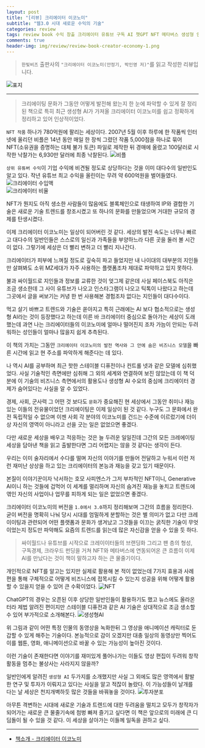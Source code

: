 ```yaml
---  
layout: post  
title: "[리뷰] 크리에이터 이코노미"  
subtitle: "웹3.0 시대 새로운 수익의 기술"  
categories: review  
tags: review book 수익 창출 크리에이터 유튜브 구독 AI 챗GPT NFT 메타버스 생성형 인공지능 웹3.0 창작 아이디어   
comments: true  
header-img: img/review/review-book-creator-economy-1.png
---  
```

  
> `한빛비즈` 출판사의 `"크리에이터 이코노미(안정기, 박인영 저)"`를 읽고 작성한 리뷰입니다.  

![표지](https://theorydb.github.io/assets/img/review/review-book-creator-economy-1.png)  

---

> 크리에이팅 문화가 그동안 어떻게 발전해 왔는지 한 눈에 파악할 수 있게 잘 정리된 책으로 특히 최근 생성형 AI가 가져올 크리에이터 이코노미를 쉽고 정확하게 정리하고 있어 인상적이었다. 

`NFT 작품` 하나가 780억원에 팔리는 세상이다. 2007년 5월 이후 하루에 한 작품씩 인터넷에 올리던 비플은 14년 동안 매일 한 장씩 그렸던 작품 5,000점을 하나로 묶어 NFT(소유권을 증명하는 대체 불가 토큰) 파일로 제작한 뒤 경매에 올렸고 100달러로 시작한 낙찰가는 6,930만 달러에 최종 낙찰된다.
![비플](https://theorydb.github.io/assets/img/review/review-book-creator-economy-2.png)  

`상위 유튜버 수익`이 기업 수익에 비견될 정도로 상당하다는 것을 이미 대다수의 일반인도 알고 있다. 작년 유튜브 최고 수익을 올린이는 무려 약 600억원을 벌어들였다.
![크리에이터 수입액](https://theorydb.github.io/assets/img/review/review-book-creator-economy-3.png)  
![크리에이터 비율](https://theorydb.github.io/assets/img/review/review-book-creator-economy-4.png)  

NFT가 뭔지도 아직 생소한 사람들이 많음에도 블록체인으로 태생하여 IP와 결합한 기술은 새로운 기술 트렌드를 창조시켰고 또 하나의 문화를 만들었으며 거대한 규모의 경제를 탄생시켰다.

이제 크리에이터 이코노미는 일상이 되어버린 것 같다. 세상의 발전 속도는 너무나 빠르고 대다수의 일반인들은 스스로의 일신과 가족들을 부양하느라 다른 곳을 둘러 볼 시간이 없다. 그렇기에 세상은 더 빨리 변하고 더 빨리 지나간다. 

크리에이터가 피부에 느껴질 정도로 깊숙히 파고 들었지만 내 나이대의 대부분의 지인들만 살펴봐도 소위 MZ세대가 자주 사용하는 플랫폼조차 제대로 파악하고 있지 못하다. 

불과 싸이월드로 지인들과 정보를 교류한 것이 엊그제 같은데 사실 페이스북도 아직은 조금 생소한데 그 사이 유튜브가 나오고 인스타그램이 나오고 틱톡이 나왔다고 하는데 그곳에서 글을 써보기는 커녕 한 번 사용해본 경험조차 없다는 지인들이 대다수이다. 

먹고 살기 바쁘고 트렌드와 기술은 쏟아지고 특히 근래에는 AI 보다 협소적으로는 생성형 AI라는 것이 등장했다고 하는데 이른 바 크리에이터 중심으로 돌아가는 세상이 도래했는데 과연 나는 크리에이터들의 이코노미에 얼마나 떨어진지 조차 가늠이 안되는 두려워하는 성인들이 얼마나 많을지 쉽게 추측된다. 

이 책의 가치는 그동안 `크리에이터 이코노미의 발전 역사와 그 안에 숨은 비즈니스 모델`을 빠른 시간에 읽고 현 주소를 파악하게 해준다는 데 있다. 

나 역시 AI를 공부하며 최근 핫한 스테이블 디퓨전이나 컨트롤 넷과 같은 모델에 심취했었다. 사실 기술적인 측면에만 심취해 그 외의 세계와 연결하여 보진 않았는데 이 책 덕분에 이 기술의 비즈니스 측면에서의 활용도나 생성형 AI 수요의 중심에 크리에이터 경제가 숨어있다는 사실을 알 수 있었다. 

경제, 사회, 군사력 그 어떤 것 보다도 `문화`가 중요해진 현 세상에서 그동안 취미나 재능있는 이들의 전유물이었던 크리에이팅은 이제 일상이 된 것 같다. 누구도 그 문화에서 완전 독립적일 수 없으며 이젠 사회 각 분야의 이코노미를 건드는 수준에 이르렀기에 더이상 자신의 영역이 아니라고 선을 긋는 일은 없었으면 좋겠다. 

다만 새로운 세상을 배우고 적응하는 것은 늘 두려운 일일진데 그간의 모든 크레에이팅 세상을 담아낸 책을 읽고 출발한다면 그리 어렵지는 않을 것 같다는 생각이 든다. 

우리는 이미 술자리에서 수다를 떨며 자신의 이야기를 만들어 전달하고 누워서 이런 저런 재미난 상상을 하고 있는 크리에이터의 본능과 재능을 갖고 있기 때문이다. 

본질이 이야기꾼이자 낙서하는 호모 사피엔스가 그저 부차적인 NFT이니, Generative AI이니 하는 것들에 겁먹어 이 세계를 멀리하며 자신의 숨겨진 재능을 놓치고 트렌드에 엮인 자신의 사업이나 업무를 피하게 되는 일은 없었으면 좋겠다. 

크리에이터 이코노미의 버전을 `1.0에서 3.0`까지 정리해보며 그간의 흐름을 정리한다. 굳이 버전을 명확히 나눠 당시 시대를 엄밀하게 분할하는 것은 별 의미가 없고 다만 크레이이팅과 관련되어 어떤 플랫폼과 문화가 생겨났고 그것들을 이끄는 굵직한 기술이 무엇이었는지 정도만 파악해도 요즘의 트렌드를 읽는데 많은 자신감을 얻을 수 있을 듯 하다. 

> 싸이월드나 유튜브를 시작으로 크레이이터들의 브랜딩화 그리고 팬 층의 형성, 구독경제, 크라우드 펀딩을 거쳐 NFT와 메타버스에 연동되어온 큰 흐름이 이제 AI를 만났다는 것이 책이 말하고자 하는 큰 물줄기이다.

개인적으로 NFT를 알고는 있지만 실제로 활용해 본 적이 없었는데 7가지 효용과 사례편을 통해 구체적으로 어떻게 비즈니스에 접목시킬 수 있는지 성공을 위해 어떻게 활용할 수 있을지 얻을 수 있어 큰 수확이었다. 
![NFT](https://theorydb.github.io/assets/img/review/review-book-creator-economy-5.png)  

ChatGPT의 경우는 오픈된 이후 상당한 일반인들이 활용하기도 했고 뉴스에도 올라온터라 제법 알려진 편이지만 스테이블 디퓨전과 같은 AI 기술은 상대적으로 조금 생소할 수 있어 부가적으로 소개해본다. 
![생성형AI](https://theorydb.github.io/assets/img/review/review-book-creator-economy-6.png)  

위 그림과 같이 어떤 특정 인물의 동영상을 녹화한뒤 그 영상을 애니메이션 캐릭터로 둔갑할 수 있게 해주는 기술이다. 본능적으로 감이 오겠지만 대충 일상의 동영상만 찍어도 이를 웹툰, 영화, 애니메이션으로 바꿀 수 있는 가능성이 높아진 것이다. 

이런 기술이 존재한다면 이야기를 재미있게 풀어나가는 이들도 영상 편집이 두려워 창작활동을 멈추는 불상사는 사라지지 않을까?

일반인에게 알려진 `생성형 AI` 두가지를 소개했지만 사실 그 외에도 많은 영역에서 활발한 연구 및 투자가 이뤄지고 있다는 사실을 알고 적잖이 놀랐다. 이 가능성들이 날개를 다는 날 세상은 천지개벽하듯 많은 것들을 바꿔놓을 것이다.
![투자분포](https://theorydb.github.io/assets/img/review/review-book-creator-economy-7.png)  

아무튼 격변하는 시대에 새로운 기술과 트렌드에 대한 두려움을 떨치고 모두가 창작자가 되어가는 새로운 큰 물줄기속에 첨벙 빠져 즐기고 싶다면 이 책은 앞으로의 미래에 큰 디딤돌이 될 수 있을 것 같다. 이 세상을 살아가는 이들께 일독을 권하고 싶다. 

---

* [책소개 - 크리에이터 이코노미](http://www.yes24.com/Product/Goods/118106664)
